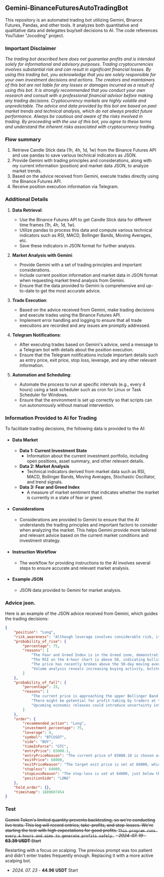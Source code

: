 ## Gemini-BinanceFuturesAutoTradingBot

This repository is an automated trading bot utilizing Gemini, Binance Futures, Pandas, and other tools. It analyzes both quantitative and qualitative data and delegates buy/sell decisions to AI. The code references YouTuber "Jocoding" project.

### Important Disclaimer
_The trading bot described here does not guarantee profits and is intended solely for informational and advisory purposes. Trading cryptocurrencies involves substantial risk and can result in significant financial losses. 
By using this trading bot, you acknowledge that you are solely responsible for your own investment decisions and actions. The creators and maintainers of this bot are not liable for any losses or damages incurred as a result of using this bot. It is strongly recommended that you conduct your own research and consult with a professional financial advisor before making any trading decisions.
Cryptocurrency markets are highly volatile and unpredictable. The advice and data provided by this bot are based on past market trends and technical analysis, which do not always predict future performance. Always be cautious and aware of the risks involved in trading.
By proceeding with the use of this bot, you agree to these terms and understand the inherent risks associated with cryptocurrency trading._

### Flow summary
1. Retrieve Candle Stick data (1h, 4h, 1d, 1w) from the Binance Futures API and use pandas to save various technical indicators as JSON.
2. Provide Gemini with trading principles and considerations, along with my current information (position) and market data JSON, to analyze market trends.
3. Based on the advice received from Gemini, execute trades directly using the Binance Futures API.
4. Receive position execution information via Telegram.

### Additional Details
1. **Data Retrieval**:
   - Use the Binance Futures API to get Candle Stick data for different time frames (1h, 4h, 1d, 1w).
   - Utilize pandas to process this data and compute various technical indicators such as RSI, MACD, Bollinger Bands, Moving Averages, etc.
   - Save these indicators in JSON format for further analysis.

2. **Market Analysis with Gemini**:
   - Provide Gemini with a set of trading principles and important considerations.
   - Include current position information and market data in JSON format when requesting market trend analysis from Gemini.
   - Ensure that the data provided to Gemini is comprehensive and up-to-date to get the most accurate advice.

3. **Trade Execution**:
   - Based on the advice received from Gemini, make trading decisions and execute trades using the Binance Futures API.
   - Implement error handling and logging to ensure that all trade executions are recorded and any issues are promptly addressed.

4. **Telegram Notifications**:
   - After executing trades based on Gemini's advice, send a message to a Telegram bot with details about the position execution.
   - Ensure that the Telegram notifications include important details such as entry price, exit price, stop loss, leverage, and any other relevant information.

5. **Automation and Scheduling**:
   - Automate the process to run at specific intervals (e.g., every 4 hours) using a task scheduler such as cron for Linux or Task Scheduler for Windows.
   - Ensure that the environment is set up correctly so that scripts can run autonomously without manual intervention.

### Information Provided to AI for Trading
To facilitate trading decisions, the following data is provided to the AI:
 - #### Data Market
   * **Data 1: Current Investment State**
     - Information about the current investment portfolio, including open positions, asset summary, and other relevant details.
   * **Data 2: Market Analysis**
     - Technical indicators derived from market data such as RSI, MACD, Bollinger Bands, Moving Averages, Stochastic Oscillator, and trend signals.
   * **Data 3: Fear and Greed Index**
     - A measure of market sentiment that indicates whether the market is currently in a state of fear or greed.

- #### Considerations
  * Considerations are provided to Gemini to ensure that the AI understands the trading principles and important factors to consider when analyzing the market. This helps Gemini provide more tailored and relevant advice based on the current market conditions and investment strategy.

- #### Instruction Workflow
  * The workflow for providing instructions to the AI involves several steps to ensure accurate and relevant market analysis.

- #### Example JSON
  * JSON data provided to Gemini for market analysis.


### Advice json.
Here is an example of the JSON advice received from Gemini, which guides the trading decisions:
```json
{
    "position": "Long",
    "risk_awareness": "Although leverage involves considerable risk, it also presents an opportunity for significant returns. Please proceed cautiously while considering the possibility of potential profits.",
    "probability_of_rise": {
        "percentage": 75,
        "reasons": [
            "The Fear and Greed Index is in the Greed zone, demonstrating bullish sentiment.",
            "The RSI on the 4-hour chart is above 50, indicating bullish momentum.",
            "The price has recently broken above the 50-day moving average, signaling an uptrend.",
            "Volume analysis reveals increasing buying activity, bolstering the bullish signal."
        ]
    },
    "probability_of_fall": {
        "percentage": 25,
        "reasons": [
            "The current price is approaching the upper Bollinger Band on the daily chart, which may act as a resistance level.",
            "There might be potential for profit-taking by traders at this level.",
            "Upcoming economic releases could introduce uncertainty into the market, potentially impacting sentiment."
        ]
    },
    "order": {
        "recommended_action": "Long",
        "investment_percentage": 75,
        "leverage": 4,
        "symbol": "BTCUSDT",
        "side": "BUY",
        "timeInForce": "GTC",
        "entryPrice": 65000.1,
        "entryPriceReason": "The current price of 65000.10 is chosen as the entry point as it aligns with a recent breakout above the 50-day moving average, signaling a bullish trend. Additionally, the RSI on the 4-hour chart is above 50, supporting the bullish momentum.",
        "exitPrice": 68000,
        "exitPriceReason": "The target exit price is set at 68000, which is near the upper Bollinger Band on the daily chart, indicating a strategic profit-taking zone.",
        "stoploss": 64000,
        "stopLossReason": "The stop-loss is set at 64000, just below the 50-day moving average and the lower Bollinger Band on the 4-hour chart, offering a buffer against a potential short-term pullback.",
        "positionSide": "LONG"
    },
    "hold_order": {},
    "timestamp": 1689607454
}
```


### Test
~~Gemini Token's limited quantity prevents backtesting, so we're conducting live tests. This log will record entries, take-profits, and stop-losses. We're starting the test with high expectations for good profits. `This program runs every 4 hours and aims to generate profits safely.`~~
~~- _2024. 07. 19_ - **63.39 USDT** Start~~

Restarting with a focus on scalping. The previous prompt was too patient and didn't enter trades frequently enough. Replacing it with a more active scalping bot.
- _2024. 07. 23_ - **44.96 USDT** Start


